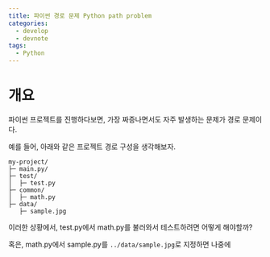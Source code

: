 ```yaml
---
title: 파이썬 경로 문제 Python path problem
categories:
  - develop
  - devnote
tags:
  - Python
---
```

# 개요
파이썬 프로젝트를 진행하다보면, 가장 짜증나면서도 자주 발생하는 문제가 경로 문제이다.

예를 들어, 아래와 같은 프로젝트 경로 구성을 생각해보자.
```
my-project/
├─ main.py/
├─ test/
│  ├─ test.py
├─ common/
│  ├─ math.py
├─ data/
   ├─ sample.jpg  
```
이러한 상황에서, test.py에서 math.py를 불러와서 테스트하려면 어떻게 해야할까?

혹은, math.py에서 sample.py를 `../data/sample.jpg`로 지정하면 나중에 